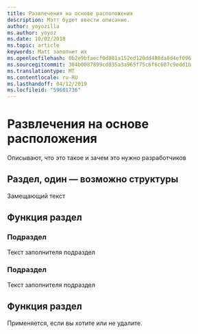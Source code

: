 ```yaml
---
title: Развлечения на основе расположения
description: Мэтт будет ввести описание.
author: yoyozilla
ms.author: yoyoz
ms.date: 10/02/2018
ms.topic: article
keywords: Matt заполнит их
ms.openlocfilehash: 0b2e9bfaecf0d881a152ed120dd488da8d4ef096
ms.sourcegitcommit: 384b0087899cd835a3a965f75c6f6c607c9edd1b
ms.translationtype: MT
ms.contentlocale: ru-RU
ms.lasthandoff: 04/12/2019
ms.locfileid: "59601736"
---
```

# <a name="location-based-entertainment"></a>Развлечения на основе расположения

Описывают, что это такое и зачем это нужно разработчиков

## <a name="section-one---maybe-an-outline"></a>Раздел, один — возможно структуры

Замещающий текст

## <a name="feature-section"></a>Функция раздел

### <a name="sub-section"></a>Подраздел

Текст заполнителя подраздел

### <a name="sub-section"></a>Подраздел

Текст заполнителя подраздел

## <a name="feature-section"></a>Функция раздел

Применяется, если вы хотите или не удалите.
